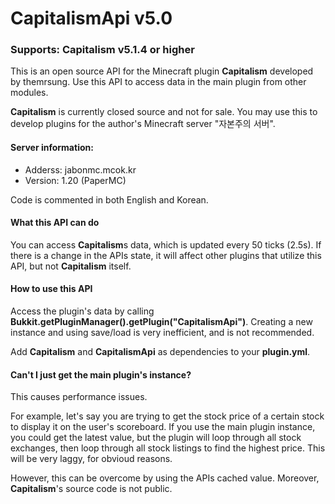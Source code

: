 # CapitalismApi v5.0

### Supports: Capitalism v5.1.4 or higher

This is an open source API for the Minecraft plugin **Capitalism** developed by themrsung.
Use this API to access data in the main plugin from other modules.

**Capitalism** is currently closed source and not for sale.
You may use this to develop plugins for the author's Minecraft server "자본주의 서버".

#### Server information:

- Adderss: jabonmc.mcok.kr
- Version: 1.20 (PaperMC)

Code is commented in both English and Korean.

#### What this API can do

You can access **Capitalism**s data, which is updated every 50 ticks (2.5s).
If there is a change in the APIs state, it will affect other plugins that utilize this API, but not **Capitalism** itself.

#### How to use this API

Access the plugin's data by calling **Bukkit.getPluginManager().getPlugin("CapitalismApi")**.
Creating a new instance and using save/load is very inefficient, and is not recommended.

Add **Capitalism** and **CapitalismApi** as dependencies to your **plugin.yml**.

#### Can't I just get the main plugin's instance?

This causes performance issues.

For example, let's say you are trying to get the stock price of a certain stock to display it on the user's scoreboard.
If you use the main plugin instance, you could get the latest value, but the plugin will loop through all stock exchanges, then loop through all stock listings to find the highest price.
This will be very laggy, for obvioud reasons.

However, this can be overcome by using the APIs cached value. Moreover, **Capitalism**'s source code is not public.
